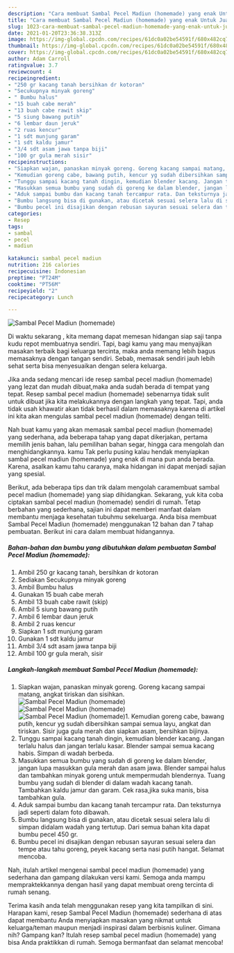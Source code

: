 ```yaml
---
description: "Cara membuat Sambal Pecel Madiun (homemade) yang enak Untuk Jualan"
title: "Cara membuat Sambal Pecel Madiun (homemade) yang enak Untuk Jualan"
slug: 1023-cara-membuat-sambal-pecel-madiun-homemade-yang-enak-untuk-jualan
date: 2021-01-20T23:36:38.313Z
image: https://img-global.cpcdn.com/recipes/61dc0a02be54591f/680x482cq70/sambal-pecel-madiun-homemade-foto-resep-utama.jpg
thumbnail: https://img-global.cpcdn.com/recipes/61dc0a02be54591f/680x482cq70/sambal-pecel-madiun-homemade-foto-resep-utama.jpg
cover: https://img-global.cpcdn.com/recipes/61dc0a02be54591f/680x482cq70/sambal-pecel-madiun-homemade-foto-resep-utama.jpg
author: Adam Carroll
ratingvalue: 3.7
reviewcount: 4
recipeingredient:
- "250 gr kacang tanah bersihkan dr kotoran"
- "Secukupnya minyak goreng"
- " Bumbu halus"
- "15 buah cabe merah"
- "13 buah cabe rawit skip"
- "5 siung bawang putih"
- "6 lembar daun jeruk"
- "2 ruas kencur"
- "1 sdt munjung garam"
- "1 sdt kaldu jamur"
- "3/4 sdt asam jawa tanpa biji"
- "100 gr gula merah sisir"
recipeinstructions:
- "Siapkan wajan, panaskan minyak goreng. Goreng kacang sampai matang, angkat tiriskan dan sisihkan."
- "Kemudian goreng cabe, bawang putih, kencur yg sudah dibersihkan sampai semua layu, angkat dan tiriskan. Sisir juga gula merah dan siapkan asam, bersihkan bijinya."
- "Tunggu sampai kacang tanah dingin, kemudian blender kacang. Jangan terlalu halus dan jangan terlalu kasar. Blender sampai semua kacang habis. Simpan di wadah berbeda."
- "Masukkan semua bumbu yang sudah di goreng ke dalam blender, jangan lupa masukkan gula merah dan asam jawa. Blender sampai halus dan tambahkan minyak goreng untuk mempermudah blendernya. Tuang bumbu yang sudah di blender di dalam wadah kacang tanah. Tambahkan kaldu jamur dan garam. Cek rasa,jika suka manis, bisa tambahkan gula."
- "Aduk sampai bumbu dan kacang tanah tercampur rata. Dan teksturnya jadi seperti dalam foto dibawah."
- "Bumbu langsung bisa di gunakan, atau dicetak sesuai selera lalu di simpan didalam wadah yang tertutup. Dari semua bahan kita dapat bumbu pecel 450 gr."
- "Bumbu pecel ini disajikan dengan rebusan sayuran sesuai selera dan tempe atau tahu goreng, peyek kacang serta nasi putih hangat. Selamat mencoba."
categories:
- Resep
tags:
- sambal
- pecel
- madiun

katakunci: sambal pecel madiun 
nutrition: 216 calories
recipecuisine: Indonesian
preptime: "PT24M"
cooktime: "PT56M"
recipeyield: "2"
recipecategory: Lunch

---
```



![Sambal Pecel Madiun (homemade)](https://img-global.cpcdn.com/recipes/61dc0a02be54591f/680x482cq70/sambal-pecel-madiun-homemade-foto-resep-utama.jpg)

Di waktu  sekarang , kita memang dapat memesan hidangan siap saji tanpa kudu repot membuatnya sendiri. Tapi, bagi kamu yang mau menyajikan masakan terbaik bagi keluarga tercinta, maka anda memang lebih bagus memasaknya dengan tangan sendiri. Sebab, memasak sendiri jauh lebih sehat serta bisa menyesuaikan dengan selera keluarga.

Jika anda sedang mencari ide resep sambal pecel madiun (homemade) yang lezat dan mudah dibuat,maka anda sudah berada di tempat yang tepat. Resep sambal pecel madiun (homemade)  sebenarnya tidak sulit untuk dibuat jika kita melakukannya dengan langkah yang tepat. Tapi, anda tidak usah khawatir akan tidak berhasil dalam memasaknya 
karena di artikel ini kita akan mengulas sambal pecel madiun (homemade) dengan teliti.  



Nah buat kamu yang akan memasak sambal pecel madiun (homemade) yang sederhana, ada beberapa tahap yang dapat dikerjakan, pertama memilih jenis bahan, lalu pemilihan bahan segar, hingga cara mengolah dan menghidangkannya. kamu Tak perlu pusing kalau hendak menyiapkan sambal pecel madiun (homemade) yang enak di mana pun anda berada. Karena, asalkan kamu  tahu caranya, maka hidangan ini dapat menjadi sajian yang spesial.

Berikut, ada beberapa tips dan trik dalam mengolah caramembuat sambal pecel madiun (homemade) yang siap dihidangkan. Sekarang, yuk kita coba ciptakan sambal pecel madiun (homemade) sendiri di rumah. Tetap berbahan yang sederhana, sajian ini dapat memberi manfaat dalam membantu menjaga kesehatan tubuhmu sekeluarga. Anda bisa membuat Sambal Pecel Madiun (homemade) menggunakan 12 bahan dan 7 tahap pembuatan. Berikut ini cara dalam membuat hidangannya.

<!--inarticleads1-->

##### Bahan-bahan dan bumbu yang dibutuhkan dalam pembuatan Sambal Pecel Madiun (homemade):

1. Ambil 250 gr kacang tanah, bersihkan dr kotoran
1. Sediakan Secukupnya minyak goreng
1. Ambil  Bumbu halus
1. Gunakan 15 buah cabe merah
1. Ambil 13 buah cabe rawit (skip)
1. Ambil 5 siung bawang putih
1. Ambil 6 lembar daun jeruk
1. Ambil 2 ruas kencur
1. Siapkan 1 sdt munjung garam
1. Gunakan 1 sdt kaldu jamur
1. Ambil 3/4 sdt asam jawa tanpa biji
1. Ambil 100 gr gula merah, sisir




<!--inarticleads2-->

##### Langkah-langkah membuat Sambal Pecel Madiun (homemade):

1. Siapkan wajan, panaskan minyak goreng. Goreng kacang sampai matang, angkat tiriskan dan sisihkan.
<img src="https://img-global.cpcdn.com/steps/b8396f80b611c7d4/160x128cq70/sambal-pecel-madiun-homemade-langkah-memasak-1-foto.jpg" alt="Sambal Pecel Madiun (homemade)"><img src="https://img-global.cpcdn.com/steps/814a5b1182182665/160x128cq70/sambal-pecel-madiun-homemade-langkah-memasak-1-foto.jpg" alt="Sambal Pecel Madiun (homemade)"><img src="https://img-global.cpcdn.com/steps/7579efa686f4835b/160x128cq70/sambal-pecel-madiun-homemade-langkah-memasak-1-foto.jpg" alt="Sambal Pecel Madiun (homemade)">1. Kemudian goreng cabe, bawang putih, kencur yg sudah dibersihkan sampai semua layu, angkat dan tiriskan. Sisir juga gula merah dan siapkan asam, bersihkan bijinya.
1. Tunggu sampai kacang tanah dingin, kemudian blender kacang. Jangan terlalu halus dan jangan terlalu kasar. Blender sampai semua kacang habis. Simpan di wadah berbeda.
1. Masukkan semua bumbu yang sudah di goreng ke dalam blender, jangan lupa masukkan gula merah dan asam jawa. Blender sampai halus dan tambahkan minyak goreng untuk mempermudah blendernya. Tuang bumbu yang sudah di blender di dalam wadah kacang tanah. Tambahkan kaldu jamur dan garam. Cek rasa,jika suka manis, bisa tambahkan gula.
1. Aduk sampai bumbu dan kacang tanah tercampur rata. Dan teksturnya jadi seperti dalam foto dibawah.
1. Bumbu langsung bisa di gunakan, atau dicetak sesuai selera lalu di simpan didalam wadah yang tertutup. Dari semua bahan kita dapat bumbu pecel 450 gr.
1. Bumbu pecel ini disajikan dengan rebusan sayuran sesuai selera dan tempe atau tahu goreng, peyek kacang serta nasi putih hangat. Selamat mencoba.




Nah, itulah artikel mengenai  sambal pecel madiun (homemade)  yang sederhana dan gampang dilakukan versi kami. Semoga anda mampu mempraktekkannya dengan hasil yang dapat membuat oreng tercinta di rumah senang. 

Terima kasih anda telah menggunakan resep yang kita tampilkan di sini. Harapan kami, resep  Sambal Pecel Madiun (homemade) sederhana di atas dapat membantu Anda menyiapkan masakan yang nikmat untuk keluarga/teman maupun menjadi inspirasi dalam berbisnis kuliner. Gimana nih? Gampang kan? Itulah resep sambal pecel madiun (homemade) yang bisa Anda praktikkan di rumah. Semoga bermanfaat dan selamat mencoba!


